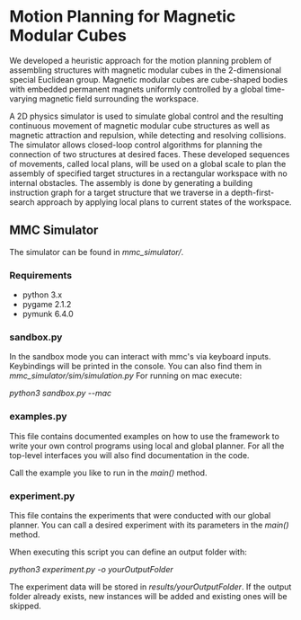 # Motion Planning for Magnetic Modular Cubes

We developed a heuristic approach for the motion planning problem of assembling structures with magnetic modular cubes in the 2-dimensional special Euclidean group.
Magnetic modular cubes are cube-shaped bodies with embedded permanent magnets uniformly controlled by a global time-varying magnetic field surrounding the workspace.

A 2D physics simulator is used to simulate global control and the resulting continuous movement of magnetic modular cube structures as well as magnetic attraction and repulsion, while detecting and resolving collisions.
The simulator allows closed-loop control algorithms for planning the connection of two structures at desired faces.
These developed sequences of movements, called local plans, will be used on a global scale to plan the assembly of specified target structures in a rectangular workspace with no internal obstacles.
The assembly is done by generating a building instruction graph for a target structure that we traverse in a depth-first-search approach by applying local plans to current states of the workspace.


## MMC Simulator

The simulator can be found in _mmc_simulator/_.

### Requirements

* python 3.x
* pygame 2.1.2 
* pymunk 6.4.0


### sandbox.py

In the sandbox mode you can interact with mmc's via keyboard inputs.
Keybindings will be printed in the console. You can also find them in _mmc_simulator/sim/simulation.py_
For running on mac execute:

_python3 sandbox.py --mac_

### examples.py

This file contains documented examples on how to use the framework to write your own control programs using local and global planner. For all the top-level interfaces you will also find documentation in the code.

Call the example you like to run in the _main()_ method.

### experiment.py

This file contains the experiments that were conducted with our global planner.
You can call a desired experiment with its parameters in the _main()_ method.

When executing this script you can define an output folder with:

_python3 experiment.py -o yourOutputFolder_

The experiment data will be stored in _results/yourOutputFolder_.
If the output folder already exists, new instances will be added and existing ones will be skipped. 
